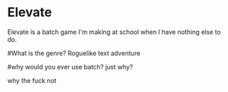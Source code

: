 # Elevate
Elevate is a batch game I'm making at school when I have nothing else to do.

#What is the genre?
Roguelike text adventure

#why would you ever use batch? just why?

why the fuck not
